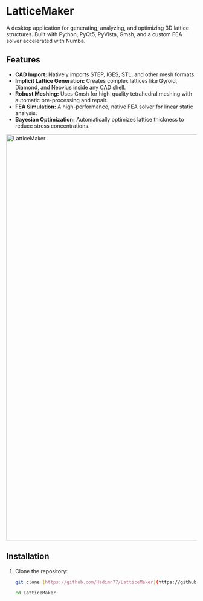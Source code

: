 # LatticeMaker

A desktop application for generating, analyzing, and optimizing 3D lattice structures. Built with Python, PyQt5, PyVista, Gmsh, and a custom FEA solver accelerated with Numba.



## Features

- **CAD Import:** Natively imports STEP, IGES, STL, and other mesh formats.
- **Implicit Lattice Generation:** Creates complex lattices like Gyroid, Diamond, and Neovius inside any CAD shell.
- **Robust Meshing:** Uses Gmsh for high-quality tetrahedral meshing with automatic pre-processing and repair.
- **FEA Simulation:** A high-performance, native FEA solver for linear static analysis.
- **Bayesian Optimization:** Automatically optimizes lattice thickness to reduce stress concentrations.

<img width="1917" height="1074" alt="LatticeMaker" src="https://github.com/user-attachments/assets/31cfa37f-26fb-4687-9e38-df9cc67c438d" />

## Installation

1. Clone the repository:
   ```bash
   git clone [https://github.com/Hadimn77/LatticeMaker](https://github.com/Hadimn77/LatticeMaker.git)

   cd LatticeMaker

